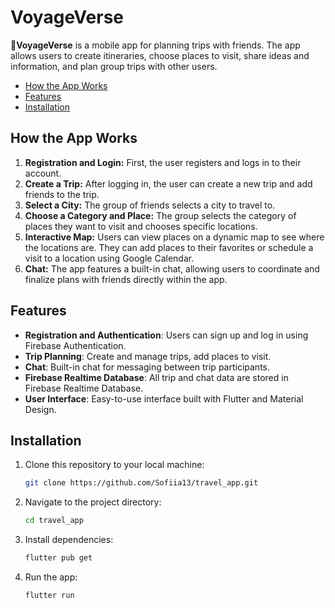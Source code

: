 # VoyageVerse

**🧭VoyageVerse** is a mobile app for planning trips with friends. The app allows users to create itineraries, choose places to visit, share ideas and information, and plan group trips with other users.

- [How the App Works](#how-the-app-works)
- [Features](#features)
- [Installation](#installation)

## How the App Works
1. **Registration and Login:** First, the user registers and logs in to their account.
2. **Create a Trip:** After logging in, the user can create a new trip and add friends to the trip.
3. **Select a City:** The group of friends selects a city to travel to.
4. **Choose a Category and Place:** The group selects the category of places they want to visit and chooses specific locations.
5. **Interactive Map:** Users can view places on a dynamic map to see where the locations are. They can add places to their favorites or schedule a visit to a location using Google Calendar.
6. **Chat:** The app features a built-in chat, allowing users to coordinate and finalize plans with friends directly within the app.

## Features

- **Registration and Authentication**: Users can sign up and log in using Firebase Authentication.
- **Trip Planning**: Create and manage trips, add places to visit.
- **Chat**: Built-in chat for messaging between trip participants.
- **Firebase Realtime Database**: All trip and chat data are stored in Firebase Realtime Database.
- **User Interface**: Easy-to-use interface built with Flutter and Material Design.

## Installation

1. Clone this repository to your local machine:

   ```bash
   git clone https://github.com/Sofiia13/travel_app.git
2. Navigate to the project directory:
   ```bash
   cd travel_app
3. Install dependencies:
   ```bash
   flutter pub get
4. Run the app:
   ```bash
   flutter run

